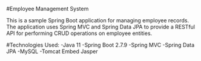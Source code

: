 #Employee Management System

This is a sample Spring Boot application for managing employee records. The application uses Spring MVC and Spring Data JPA to provide a RESTful API for performing CRUD operations on employee entities.

#Technologies Used:
-Java 11
-Spring Boot 2.7.9
-Spring MVC
-Spring Data JPA
-MySQL
-Tomcat Embed Jasper

